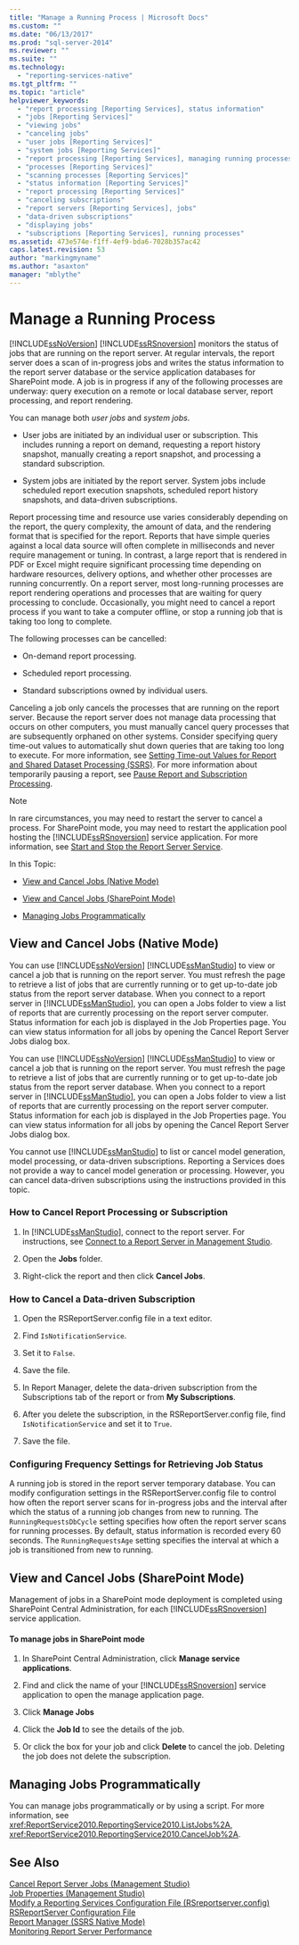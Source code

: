 ```yaml
---
title: "Manage a Running Process | Microsoft Docs"
ms.custom: ""
ms.date: "06/13/2017"
ms.prod: "sql-server-2014"
ms.reviewer: ""
ms.suite: ""
ms.technology: 
  - "reporting-services-native"
ms.tgt_pltfrm: ""
ms.topic: "article"
helpviewer_keywords: 
  - "report processing [Reporting Services], status information"
  - "jobs [Reporting Services]"
  - "viewing jobs"
  - "canceling jobs"
  - "user jobs [Reporting Services]"
  - "system jobs [Reporting Services]"
  - "report processing [Reporting Services], managing running processes"
  - "processes [Reporting Services]"
  - "scanning processes [Reporting Services]"
  - "status information [Reporting Services]"
  - "report processing [Reporting Services]"
  - "canceling subscriptions"
  - "report servers [Reporting Services], jobs"
  - "data-driven subscriptions"
  - "displaying jobs"
  - "subscriptions [Reporting Services], running processes"
ms.assetid: 473e574e-f1ff-4ef9-bda6-7028b357ac42
caps.latest.revision: 53
author: "markingmyname"
ms.author: "asaxton"
manager: "mblythe"
---
```

# Manage a Running Process
  [!INCLUDE[ssNoVersion](../../includes/ssnoversion-md.md)] [!INCLUDE[ssRSnoversion](../../includes/ssrsnoversion-md.md)] monitors the status of jobs that are running on the report server. At regular intervals, the report server does a scan of in-progress jobs and writes the status information to the report server database or the service application databases for SharePoint mode. A job is in progress if any of the following processes are underway: query execution on a remote or local database server, report processing, and report rendering.  
  
 You can manage both *user jobs* and *system jobs*.  
  
-   User jobs are initiated by an individual user or subscription. This includes running a report on demand, requesting a report history snapshot, manually creating a report snapshot, and processing a standard subscription.  
  
-   System jobs are initiated by the report server. System jobs include scheduled report execution snapshots, scheduled report history snapshots, and data-driven subscriptions.  
  
 Report processing time and resource use varies considerably depending on the report, the query complexity, the amount of data, and the rendering format that is specified for the report. Reports that have simple queries against a local data source will often complete in milliseconds and never require management or tuning. In contrast, a large report that is rendered in PDF or Excel might require significant processing time depending on hardware resources, delivery options, and whether other processes are running concurrently. On a report server, most long-running processes are report rendering operations and processes that are waiting for query processing to conclude. Occasionally, you might need to cancel a report process if you want to take a computer offline, or stop a running job that is taking too long to complete.  
  
 The following processes can be cancelled:  
  
-   On-demand report processing.  
  
-   Scheduled report processing.  
  
-   Standard subscriptions owned by individual users.  
  
 Canceling a job only cancels the processes that are running on the report server. Because the report server does not manage data processing that occurs on other computers, you must manually cancel query processes that are subsequently orphaned on other systems. Consider specifying query time-out values to automatically shut down queries that are taking too long to execute. For more information, see [Setting Time-out Values for Report and Shared Dataset Processing &#40;SSRS&#41;](../../2014/reporting-services/setting-time-out-values-for-report-and-shared-dataset-processing-ssrs.md). For more information about temporarily pausing a report, see [Pause Report and Subscription Processing](../../2014/reporting-services/pause-report-and-subscription-processing.md).  
  
> [!NOTE]  
>  In rare circumstances, you may need to restart the server to cancel a process. For SharePoint mode, you may need to restart the application pool hosting the [!INCLUDE[ssRSnoversion](../../includes/ssrsnoversion-md.md)] service application. For more information, see [Start and Stop the Report Server Service](../../2014/reporting-services/start-and-stop-the-report-server-service.md).  
  
 In this Topic:  
  
-   [View and Cancel Jobs (Native Mode)](#bkmk_native)  
  
-   [View and Cancel Jobs (SharePoint Mode)](#bkmk_sharepoint)  
  
-   [Managing Jobs Programmatically](#bkmk_programmatically)  
  
##  <a name="bkmk_native"></a> View and Cancel Jobs (Native Mode)  
 You can use [!INCLUDE[ssNoVersion](../../includes/ssnoversion-md.md)] [!INCLUDE[ssManStudio](../../includes/ssmanstudio-md.md)] to view or cancel a job that is running on the report server. You must refresh the page to retrieve a list of jobs that are currently running or to get up-to-date job status from the report server database. When you connect to a report server in [!INCLUDE[ssManStudio](../../includes/ssmanstudio-md.md)], you can open a Jobs folder to view a list of reports that are currently processing on the report server computer. Status information for each job is displayed in the Job Properties page. You can view status information for all jobs by opening the Cancel Report Server Jobs dialog box.  
  
 You can use [!INCLUDE[ssNoVersion](../../includes/ssnoversion-md.md)] [!INCLUDE[ssManStudio](../../includes/ssmanstudio-md.md)] to view or cancel a job that is running on the report server. You must refresh the page to retrieve a list of jobs that are currently running or to get up-to-date job status from the report server database. When you connect to a report server in [!INCLUDE[ssManStudio](../../includes/ssmanstudio-md.md)], you can open a Jobs folder to view a list of reports that are currently processing on the report server computer. Status information for each job is displayed in the Job Properties page. You can view status information for all jobs by opening the Cancel Report Server Jobs dialog box.  
  
 You cannot use [!INCLUDE[ssManStudio](../../includes/ssmanstudio-md.md)] to list or cancel model generation, model processing, or data-driven subscriptions. Reporting a Services does not provide a way to cancel model generation or processing. However, you can cancel data-driven subscriptions using the instructions provided in this topic.  
  
### How to Cancel Report Processing or Subscription  
  
1.  In [!INCLUDE[ssManStudio](../../includes/ssmanstudio-md.md)], connect to the report server. For instructions, see [Connect to a Report Server in Management Studio](../../2014/reporting-services/connect-to-a-report-server-in-management-studio.md).  
  
2.  Open the **Jobs** folder.  
  
3.  Right-click the report and then click **Cancel Jobs**.  
  
### How to Cancel a Data-driven Subscription  
  
1.  Open the RSReportServer.config file in a text editor.  
  
2.  Find `IsNotificationService`.  
  
3.  Set it to `False`.  
  
4.  Save the file.  
  
5.  In Report Manager, delete the data-driven subscription from the Subscriptions tab of the report or from **My Subscriptions**.  
  
6.  After you delete the subscription, in the RSReportServer.config file, find `IsNotificationService` and set it to `True`.  
  
7.  Save the file.  
  
### Configuring Frequency Settings for Retrieving Job Status  
 A running job is stored in the report server temporary database. You can modify configuration settings in the RSReportServer.config file to control how often the report server scans for in-progress jobs and the interval after which the status of a running job changes from new to running. The `RunningRequestsDbCycle` setting specifies how often the report server scans for running processes. By default, status information is recorded every 60 seconds. The `RunningRequestsAge` setting specifies the interval at which a job is transitioned from new to running.  
  
##  <a name="bkmk_sharepoint"></a> View and Cancel Jobs (SharePoint Mode)  
 Management of jobs in a SharePoint mode deployment is completed using SharePoint Central Administration, for each [!INCLUDE[ssRSnoversion](../../includes/ssrsnoversion-md.md)] service application.  
  
#### To manage jobs in SharePoint mode  
  
1.  In SharePoint Central Administration, click **Manage service applications**.  
  
2.  Find and click the name of your [!INCLUDE[ssRSnoversion](../../includes/ssrsnoversion-md.md)] service application to open the manage application page.  
  
3.  Click **Manage Jobs**  
  
4.  Click the **Job Id** to see the details of the job.  
  
5.  Or click the box for your job and click **Delete** to cancel the job. Deleting the job does not delete the subscription.  
  
##  <a name="bkmk_programmatically"></a> Managing Jobs Programmatically  
 You can manage jobs programmatically or by using a script. For more information, see <xref:ReportService2010.ReportingService2010.ListJobs%2A>, <xref:ReportService2010.ReportingService2010.CancelJob%2A>.  
  
## See Also  
 [Cancel Report Server Jobs &#40;Management Studio&#41;](../../2014/reporting-services/cancel-report-server-jobs-management-studio.md)   
 [Job Properties &#40;Management Studio&#41;](../../2014/reporting-services/job-properties-management-studio.md)   
 [Modify a Reporting Services Configuration File &#40;RSreportserver.config&#41;](../../2014/reporting-services/modify-a-reporting-services-configuration-file-rsreportserver-config.md)   
 [RSReportServer Configuration File](../../2014/reporting-services/rsreportserver-configuration-file.md)   
 [Report Manager  &#40;SSRS Native Mode&#41;](../../2014/reporting-services/report-manager-ssrs-native-mode.md)   
 [Monitoring Report Server Performance](../../2014/reporting-services/monitoring-report-server-performance.md)  
  
  